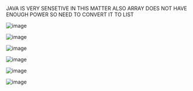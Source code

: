 JAVA IS VERY SENSETIVE IN THIS MATTER
ALSO ARRAY DOES NOT HAVE ENOUGH POWER SO NEED TO CONVERT IT TO LIST

![image](https://github.com/user-attachments/assets/f15544f3-1430-401c-8518-c5e47c14f4cc)

![image](https://github.com/user-attachments/assets/b1f3b2ea-6b82-4eb3-b88f-eeffb1e0a677)

![image](https://github.com/user-attachments/assets/5dd2c53b-f276-497f-8ec4-24922846c7cf)

![image](https://github.com/user-attachments/assets/65a3ddb0-08a9-4a60-8e00-217b6dfc898e)

![image](https://github.com/user-attachments/assets/9dd92ba2-cbbd-4c8e-91c8-4656dfcd504f)

![image](https://github.com/user-attachments/assets/e3a93b4c-f163-4a2d-ba2b-18a17ca9c6b0)
